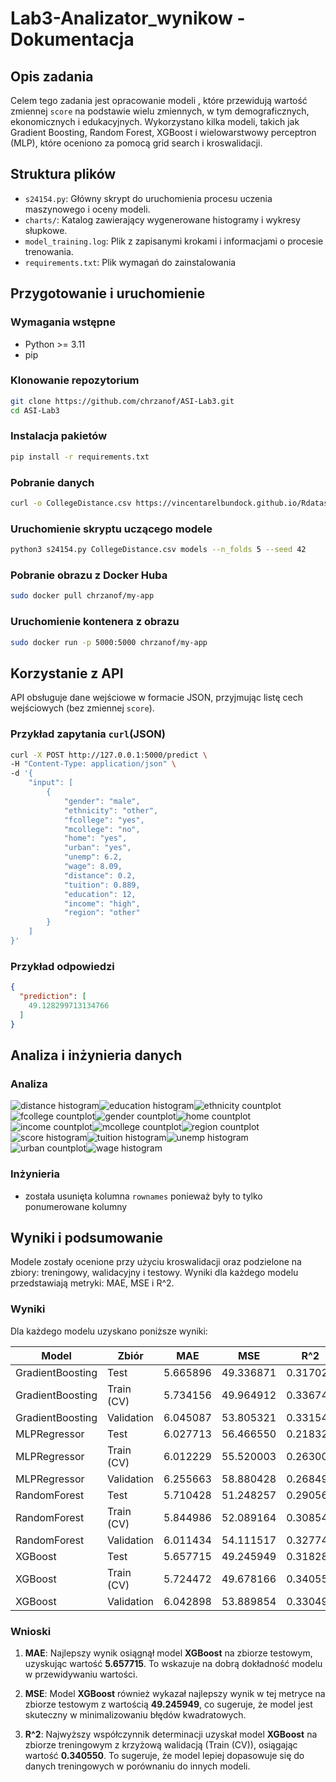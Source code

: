 # Lab3-Analizator_wynikow - Dokumentacja

## Opis zadania
Celem tego zadania jest opracowanie modeli , które przewidują wartość zmiennej `score` na podstawie wielu zmiennych, w tym demograficznych, ekonomicznych i edukacyjnych. Wykorzystano kilka modeli, takich jak Gradient Boosting, Random Forest, XGBoost i wielowarstwowy perceptron (MLP), które oceniono za pomocą grid search i kroswalidacji.


## Struktura plików
- `s24154.py`: Główny skrypt do uruchomienia procesu uczenia maszynowego i oceny modeli.
- `charts/`: Katalog zawierający wygenerowane histogramy i wykresy słupkowe.
- `model_training.log`: Plik z zapisanymi krokami i informacjami o procesie trenowania.
- `requirements.txt`: Plik wymagań do zainstalowania

## Przygotowanie i uruchomienie
### Wymagania wstępne
- Python >= 3.11
- pip 

### Klonowanie repozytorium
```bash
git clone https://github.com/chrzanof/ASI-Lab3.git
cd ASI-Lab3
```

### Instalacja pakietów
```bash
pip install -r requirements.txt
```

### Pobranie danych
```bash
curl -o CollegeDistance.csv https://vincentarelbundock.github.io/Rdatasets/csv/AER/CollegeDistance.csv
```

### Uruchomienie skryptu uczącego modele
```bash
python3 s24154.py CollegeDistance.csv models --n_folds 5 --seed 42
```

### Pobranie obrazu z Docker Huba
```bash
sudo docker pull chrzanof/my-app
```

### Uruchomienie kontenera z obrazu
```bash
sudo docker run -p 5000:5000 chrzanof/my-app
```

## Korzystanie z API
API obsługuje dane wejściowe w formacie JSON, przyjmując listę cech wejściowych (bez zmiennej `score`).

### Przykład zapytania `curl`(JSON)
```bash
curl -X POST http://127.0.0.1:5000/predict \
-H "Content-Type: application/json" \
-d '{
    "input": [
        {
            "gender": "male",
            "ethnicity": "other",
            "fcollege": "yes",
            "mcollege": "no",
            "home": "yes",
            "urban": "yes",
            "unemp": 6.2,
            "wage": 8.09,
            "distance": 0.2,
            "tuition": 0.889,
            "education": 12,
            "income": "high",
            "region": "other"
        }
    ]
}'
```
### Przykład odpowiedzi
```json
{
  "prediction": [
    49.128299713134766
  ]
}
```

## Analiza i inżynieria danych
### Analiza
![distance histogram](charts/distance_histogram.png)![education histogram](charts/education_histogram.png)![ethnicity countplot](charts/ethnicity_countplot.png)
![fcollege countplot](charts/fcollege_countplot.png)![gender countplot](charts/gender_countplot.png)![home countplot](charts/home_countplot.png)
![income countplot](charts/income_countplot.png)![mcollege countplot](charts/mcollege_countplot.png)![region countplot](charts/region_countplot.png)
![score histogram](charts/score_histogram.png)![tuition histogram](charts/tuition_histogram.png)![unemp histogram](charts/unemp_histogram.png)
![urban countplot](charts/urban_countplot.png)![wage histogram](charts/wage_histogram.png)

### Inżynieria
- została usunięta kolumna `rownames` ponieważ były to tylko ponumerowane kolumny

## Wyniki i podsumowanie
Modele zostały ocenione przy użyciu kroswalidacji oraz podzielone na zbiory: treningowy, walidacyjny i testowy. Wyniki dla każdego modelu przedstawiają metryki: MAE, MSE i R^2.

### Wyniki
Dla każdego modelu uzyskano poniższe wyniki:

| Model              | Zbiór         | MAE        | MSE        | R^2      |
|--------------------|---------------|------------|------------|----------|
| GradientBoosting    | Test          | 5.665896   | 49.336871  | 0.317022 |
| GradientBoosting    | Train (CV)    | 5.734156   | 49.964912  | 0.336743 |
| GradientBoosting    | Validation     | 6.045087   | 53.805321  | 0.331545 |
| MLPRegressor       | Test          | 6.027713   | 56.466550  | 0.218325 |
| MLPRegressor       | Train (CV)    | 6.012229   | 55.520003  | 0.263003 |
| MLPRegressor       | Validation     | 6.255663   | 58.880428  | 0.268494 |
| RandomForest       | Test          | 5.710428   | 51.248257  | 0.290563 |
| RandomForest       | Train (CV)    | 5.844986   | 52.089164  | 0.308545 |
| RandomForest       | Validation     | 6.011434   | 54.111517  | 0.327741 |
| XGBoost            | Test          | 5.657715   | 49.245949  | 0.318281 |
| XGBoost            | Train (CV)    | 5.724472   | 49.678166  | 0.340550 |
| XGBoost            | Validation     | 6.042898   | 53.889854  | 0.330495 |

### Wnioski

1. **MAE**: Najlepszy wynik osiągnął model **XGBoost** na zbiorze testowym, uzyskując wartość **5.657715**. To wskazuje na dobrą dokładność modelu w przewidywaniu wartości.

2. **MSE**: Model **XGBoost** również wykazał najlepszy wynik w tej metryce na zbiorze testowym z wartością **49.245949**, co sugeruje, że model jest skuteczny w minimalizowaniu błędów kwadratowych.

3. **R^2**: Najwyższy współczynnik determinacji uzyskał model **XGBoost** na zbiorze treningowym z krzyżową walidacją (Train (CV)), osiągając wartość **0.340550**. To sugeruje, że model lepiej dopasowuje się do danych treningowych w porównaniu do innych modeli.



